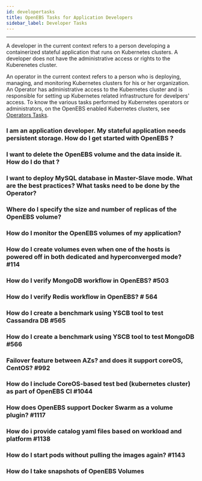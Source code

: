 ```yaml
---
id: developertasks
title: OpenEBS Tasks for Application Developers
sidebar_label: Developer Tasks
---
```


------

A developer in the current context refers to a person developing a containerized stateful application that runs on Kubernetes clusters. A developer does not have the administrative access or rights to the Kuberenetes cluster. 

An operator in the current context refers to a person who is deploying, managing, and monitoring Kubernetes clusters for his or her organization. An Operator has administrative access to the Kubernetes cluster and is responsible for setting up Kubernetes related infrastructure for develpers' access. To know the various tasks performed by Kubernetes operators or administrators, on the OpenEBS enabled Kubernetes clusters, see [Operators Tasks](/docs/operatortasks.html).



### I am an application developer. My stateful application needs persistent storage. How do I get started with OpenEBS ?

### I want to delete the OpenEBS volume and the data inside it. How do I do that ?

### I want to deploy MySQL database in Master-Slave mode. What are the best practices? What tasks need to be done by the Operator?

### Where do I specify the size and number of replicas of the OpenEBS volume?

### How do I monitor the OpenEBS volumes of my application?

### How do I create volumes even when one of the hosts is powered off in both dedicated and hyperconverged mode? #114

### How do I verify MongoDB workflow in OpenEBS? #503

### How do I verify Redis workflow in OpenEBS? # 564

### How do I create a benchmark using YSCB tool to test Cassandra DB #565

### How do I create a benchmark using YSCB tool to test MongoDB #566

### Failover feature between AZs? and does it support coreOS, CentOS? #992

### How do I include CoreOS-based test bed (kubernetes cluster) as part of OpenEBS CI #1044

### How does OpenEBS support  Docker Swarm as a volume plugin? #1117

### How do i provide catalog yaml files based on workload and platform #1138

### How do I start pods without pulling the images again? #1143

### How do I take snapshots of OpenEBS Volumes
















<!-- Hotjar Tracking Code for https://docs.openebs.io -->
<script>
   (function(h,o,t,j,a,r){
       h.hj=h.hj||function(){(h.hj.q=h.hj.q||[]).push(arguments)};
       h._hjSettings={hjid:785693,hjsv:6};
       a=o.getElementsByTagName('head')[0];
       r=o.createElement('script');r.async=1;
       r.src=t+h._hjSettings.hjid+j+h._hjSettings.hjsv;
       a.appendChild(r);
   })(window,document,'https://static.hotjar.com/c/hotjar-','.js?sv=');
</script>
